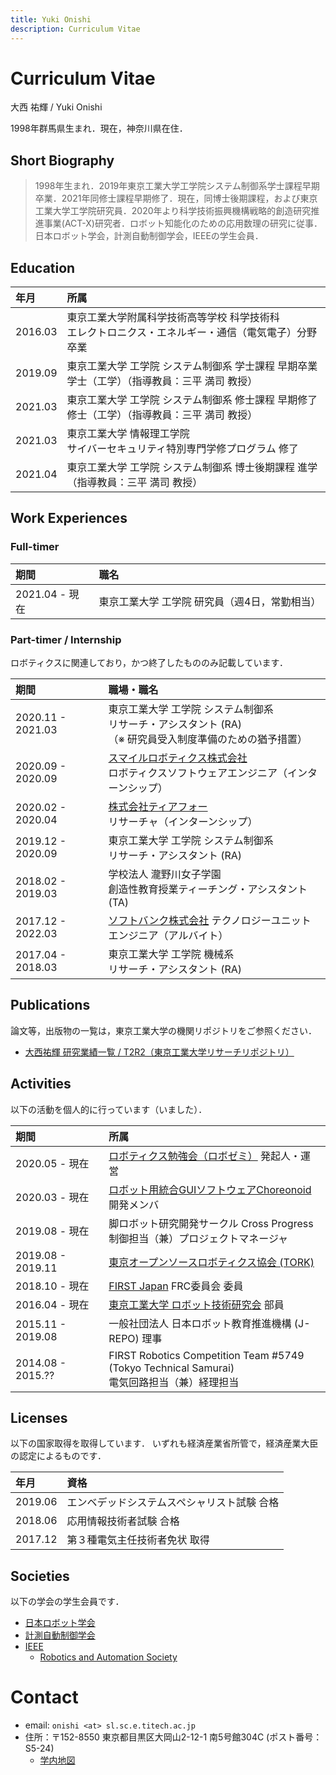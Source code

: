 ```yaml
---
title: Yuki Onishi
description: Curriculum Vitae
---
```


# Curriculum Vitae

大西 祐輝 / Yuki Onishi

1998年群馬県生まれ．現在，神奈川県在住．

## Short Biography

> 1998年生まれ．2019年東京工業大学工学院システム制御系学士課程早期卒業．2021年同修士課程早期修了．現在，同博士後期課程，および東京工業大学工学院研究員．2020年より科学技術振興機構戦略的創造研究推進事業(ACT-X)研究者．ロボット知能化のための応用数理の研究に従事．日本ロボット学会，計測自動制御学会，IEEEの学生会員．

## Education

| 年月 | 所属 |
| :--- | :--- |
| 2016.03 | 東京工業大学附属科学技術高等学校 科学技術科 <br> エレクトロニクス・エネルギー・通信（電気電子）分野 卒業 |
| 2019.09 | 東京工業大学 工学院 システム制御系 学士課程 早期卒業 <br> 学士（工学）（指導教員：三平 満司 教授） |
| 2021.03 | 東京工業大学 工学院 システム制御系 修士課程 早期修了 <br> 修士（工学）（指導教員：三平 満司 教授） |
| 2021.03 | 東京工業大学 情報理工学院 <br> サイバーセキュリティ特別専門学修プログラム 修了 |
| 2021.04 | 東京工業大学 工学院 システム制御系 博士後期課程 進学 <br> （指導教員：三平 満司 教授） |

## Work Experiences

### Full-timer

| 期間 | 職名 |
| :--- | :--- |
| 2021.04 - 現在 | 東京工業大学 工学院 研究員（週4日，常勤相当） |

### Part-timer / Internship

ロボティクスに関連しており，かつ終了したもののみ記載しています．

| 期間 | 職場・職名 |
| :--- | :--- |
| 2020.11 - 2021.03 | 東京工業大学 工学院 システム制御系 <br> リサーチ・アシスタント (RA) <br>（※ 研究員受入制度準備のための猶予措置） |
| 2020.09 - 2020.09 | [スマイルロボティクス株式会社](https://www.smilerobotics.com/home) <br> ロボティクスソフトウェアエンジニア（インターンシップ） |
| 2020.02 - 2020.04 | [株式会社ティアフォー](https://tier4.jp/) <br> リサーチャ（インターンシップ） |
| 2019.12 - 2020.09 | 東京工業大学 工学院 システム制御系 <br> リサーチ・アシスタント (RA) |
| 2018.02 - 2019.03 | 学校法人 瀧野川女子学園 <br> 創造性教育授業ティーチング・アシスタント (TA) |
| 2017.12 - 2022.03 | [ソフトバンク株式会社](https://www.softbank.jp/) テクノロジーユニット <br> エンジニア（アルバイト） | 
| 2017.04 - 2018.03 | 東京工業大学 工学院 機械系 <br> リサーチ・アシスタント (RA) |

## Publications

論文等，出版物の一覧は，東京工業大学の機関リポジトリをご参照ください．

- [大西祐輝 研究業績一覧 / T2R2（東京工業大学リサーチリポジトリ）](https://t2r2.star.titech.ac.jp/cgi-bin/researcherpublicationlist.cgi?q_researcher_content_number=7ea460992f42e710d0a8afd31c578ddd&alldisp=1)

## Activities

以下の活動を個人的に行っています（いました）．

| 期間 | 所属 |
| :--- | :--- |
| 2020.05 - 現在 | [ロボティクス勉強会（ロボゼミ）](https://robosemi.github.io/) 発起人・運営 |
| 2020.03 - 現在 | [ロボット用統合GUIソフトウェアChoreonoid](https://choreonoid.org/ja/) 開発メンバ |
| 2019.08 - 現在 | 脚ロボット研究開発サークル Cross Progress <br> 制御担当（兼）プロジェクトマネージャ |
| 2019.08 - 2019.11 | [東京オープンソースロボティクス協会 (TORK)](https://opensource-robotics.tokyo.jp/) |
| 2018.10 - 現在 | [FIRST Japan](https://firstjapan.jp/) FRC委員会 委員 |
| 2016.04 - 現在 | [東京工業大学 ロボット技術研究会]((https://www.rogiken.org/)) 部員 |
| 2015.11 - 2019.08 | 一般社団法人 日本ロボット教育推進機構 (J-REPO) 理事 |
| 2014.08 - 2015.?? | FIRST Robotics Competition Team #5749 <br/> (Tokyo Technical Samurai) <br> 電気回路担当（兼）経理担当 |

## Licenses

以下の国家取得を取得しています．
いずれも経済産業省所管で，経済産業大臣の認定によるものです．

| 年月 | 資格 |
| :--- | :--- |
| 2019.06 | エンベデッドシステムスペシャリスト試験 合格 |
| 2018.06 | 応用情報技術者試験 合格 |
| 2017.12 | 第３種電気主任技術者免状 取得 |

## Societies

以下の学会の学生会員です．

- [日本ロボット学会](https://www.rsj.or.jp/)
- [計測自動制御学会](https://www.sice.jp/)
- [IEEE](https://www.ieee.org/)
  - [Robotics and Automation Society](https://www.ieee-ras.org/)

# Contact

- email: `onishi <at> sl.sc.e.titech.ac.jp`
- 住所：〒152-8550 東京都目黒区大岡山2-12-1 南5号館304C (ポスト番号：S5-24)
  - [学内地図](http://www.sl.sc.e.titech.ac.jp/SCHP/contact.html)
